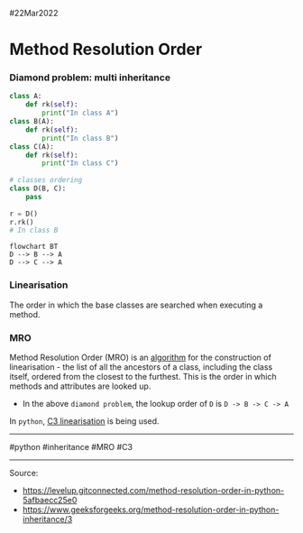 #22Mar2022

# Method Resolution Order

### Diamond problem: multi inheritance

```python
class A:
    def rk(self):
        print("In class A")
class B(A):
    def rk(self):
        print("In class B")
class C(A):
    def rk(self):
        print("In class C")
  
# classes ordering
class D(B, C):
    pass
     
r = D()
r.rk()
# In class B
```

```mermaid
flowchart BT
D --> B --> A
D --> C --> A
```

### Linearisation

The order in which the base classes are searched when executing a method.



### MRO

Method Resolution Order (MRO) is an <u>algorithm</u> for the construction of linearisation - the list of all the ancestors of a class, including the class itself, ordered from the closest to the furthest. This is the order in which methods and attributes are looked up.

- In the above `diamond problem`, the lookup order of `D` is `D -> B -> C -> A`

In `python`, [C3 linearisation](24Mar2022_C3_linearisation.md) is being used.

---

#python #inheritance #MRO #C3

---

Source: 

- https://levelup.gitconnected.com/method-resolution-order-in-python-5afbaecc25e0
- https://www.geeksforgeeks.org/method-resolution-order-in-python-inheritance/3